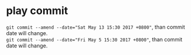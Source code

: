 # play commit  
`git commit --amend --date="Sat May 13 15:30 2017 +0800"`, than commit date will change.  
`git commit --amend --date="Fri May 5 15:30 2017 +0800"`, than commit date will change.  
